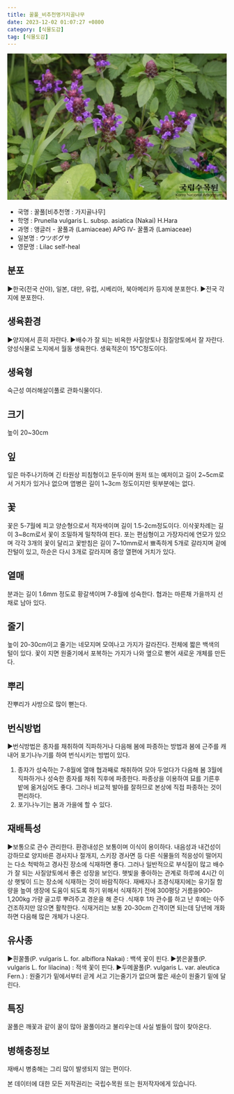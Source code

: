 ```yaml
---
title: 꿀풀_비추천명가지골나무
date: 2023-12-02 01:07:27 +0800
category: [식물도감]
tag: [식물도감]
---
```




![꿀풀[비추천명 : 가지골나무]](/assets/img/fileUpload/plants/basic/Labiatae/Prunella/15785/1_th2.JPG)
- 국명 : 꿀풀[비추천명 : 가지골나무]
- 학명 : Prunella vulgaris L. subsp. asiatica (Nakai) H.Hara
- 과명 : 앵글러 - 꿀풀과 (Lamiaceae) APG Ⅳ- 꿀풀과 (Lamiaceae)
- 일본명 : ウツボグサ
- 영문명 : Lilac self-heal


## 분포
▶한국(전국 산야), 일본, 대만, 유럽, 시베리아, 북아메리카 등지에 분포한다.
▶전국 각지에 분포한다.
## 생육환경
▶양지에서 흔히 자란다. 
▶배수가 잘 되는 비옥한 사질양토나 점질양토에서 잘 자란다. 양성식물로 노지에서 월동 생육한다. 생육적온이 15℃정도이다.
## 생육형
숙근성 여러해살이풀로 관화식물이다.
## 크기
높이 20~30cm
## 잎
잎은 마주나기하며 긴 타원상 피침형이고 둔두이며 원저 또는 예저이고 길이 2~5cm로서 거치가 있거나 없으며 엽병은 길이 1~3cm 정도이지만 윗부분에는 없다.
## 꽃
꽃은 5-7월에 피고 양순형으로서 적자색이며 길이 1.5-2cm정도이다. 이삭꽃차례는 길이 3~8cm로서 꽃이 조밀하게 밀착하여 핀다. 포는 편심형이고 가장자리에 연모가 있으며 각각 3개의 꽃이 달리고 꽃받침은 길이 7~10mm로서 뾰족하게 5개로 갈라지며 겉에 잔털이 있고, 하순은 다시 3개로 갈라지며 중앙 열편에 거치가 있다.
## 열매
분과는 길이 1.6mm 정도로 황갈색이며 7-8월에 성숙한다. 협과는 마른채 가을까지 선채로 남아 있다.
## 줄기
높이 20-30cm이고 줄기는 네모지며 모여나고 가지가 갈라진다. 전체에 짧은 백색의 털이 있다. 꽃이 지면 원줄기에서 포복하는 가지가 나와 옆으로 뻗어 새로운 개체를 만든다.
## 뿌리
잔뿌리가 사방으로 많이 뻗는다.
## 번식방법
▶번식방법은 종자를 채취하여 직파하거나 다음해 봄에 파종하는 방법과 봄에 근주를 캐내어 포기나누기를 하여 번식시키는 방법이 있다.
1. 종자가 성숙하는 7-8월에 열매 협과째로 채취하여 모아 두었다가 다음해 봄 3월에 직파하거나 성숙한 종자를 채취 직후에 파종한다. 파종상을 이용하여 묘를 기른후 밭에 옮겨심어도 좋다. 그러나 비교적 발아를 잘하므로 본상에 직접 파종하는 것이 편리하다. 
2. 포기나누기는 봄과 가을에 할 수 있다.
## 재배특성
▶보통으로 관수 관리한다. 환경내성은 보통이며 이식이 용이하다. 내음성과 내건성이 강하므로 양지바른 경사지나 절개지, 스키장 경사면 등 다른 식물들의 적응성이 떨어지는 다소 척박하고 경사진 장소에 식재하면 좋다. 그러나 일반적으로 부식질이 많고 배수가 잘 되는 사질양토에서 좋은 성장을 보인다. 햇빛을 좋아하는 관계로 하루에 4시간 이상 햇빛이 드는 장소에 식재하는 것이 바람직하다. 재배지나 조경식재지에는 유기질 함량을 높여 생장에 도움이 되도록 하기 위해서 식재하기 전에 300평당 거름을900-1,200kg 가량 골고루 뿌려주고 경운을 해 준다 .식재후 1차 관수를 하고 난 후에는 아주 건조하지만 않으면 활착한다. 식재거리는 보통 20-30cm 간격이면 되는데 당년에 개화하면 다음해 많은 개체가 나온다.
## 유사종
▶흰꿀풀(P. vulgaris L. for. albiflora Nakai) : 백색 꽃이 핀다. 
▶붉은꿀풀(P. vulgaris L. for lilacina) : 적색 꽃이 핀다. 
▶두메꿀풀(P. vulgaris L. var. aleutica Fern.) : 원줄기가 밑에서부터 곧게 서고 기는줄기가 없으며 짧은 새순이 원줄기 밑에 달린다.
## 특징
꿀풀은 깨꽃과 같이 꿀이 많아 꿀풀이라고 불리우는데 사실 벌들이 많이 찾아온다.
## 병해충정보
재배시 병충해는 그리 많이 발생되지 않는 편이다.






본 데이터에 대한 모든 저작권리는 국립수목원 또는 원저작자에게 있습니다.

